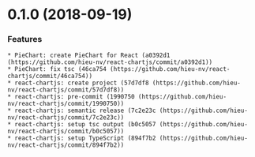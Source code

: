 # 0.1.0 (2018-09-19)

### Features

    * PieChart: create PieChart for React (a0392d1 (https://github.com/hieu-nv/react-chartjs/commit/a0392d1))
    * PieChart: fix tsc (46ca754 (https://github.com/hieu-nv/react-chartjs/commit/46ca754))
    * react-chartjs: create project (57d7df8 (https://github.com/hieu-nv/react-chartjs/commit/57d7df8))
    * react-chartjs: pre-commit (1990750 (https://github.com/hieu-nv/react-chartjs/commit/1990750))
    * react-chartjs: semantic release (7c2e23c (https://github.com/hieu-nv/react-chartjs/commit/7c2e23c))
    * react-chartjs: setup tsc output (b0c5057 (https://github.com/hieu-nv/react-chartjs/commit/b0c5057))
    * react-chartjs: setup TypeScript (894f7b2 (https://github.com/hieu-nv/react-chartjs/commit/894f7b2))
